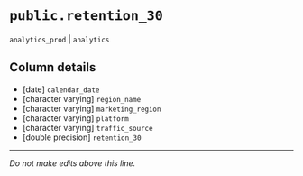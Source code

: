 # `public.retention_30`
`analytics_prod` | `analytics`

## Column details
* [date]      `calendar_date`
* [character varying] `region_name`
* [character varying] `marketing_region`
* [character varying] `platform`
* [character varying] `traffic_source`
* [double precision] `retention_30`

-------------------------------------------------------------------------------
*Do not make edits above this line.*

